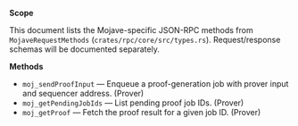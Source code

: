 **Scope**

This document lists the Mojave-specific JSON-RPC methods from `MojaveRequestMethods` (`crates/rpc/core/src/types.rs`). Request/response schemas will be documented separately.

**Methods**

- `moj_sendProofInput` — Enqueue a proof-generation job with prover input and sequencer address. (Prover)
- `moj_getPendingJobIds` — List pending proof job IDs. (Prover)
- `moj_getProof` — Fetch the proof result for a given job ID. (Prover)
